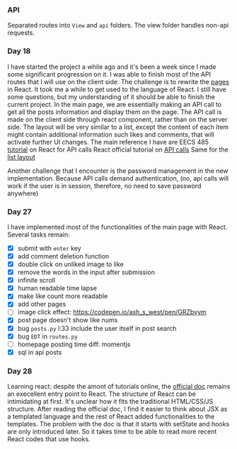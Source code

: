 ### API
Separated routes into `View` and `api` folders. The view folder handles non-api requests.

### Day 18 
I have started the project a while ago and it's been a week since I made some significant progression on it. I was able to finish most of the API routes that I will use on the client side. The challenge is to rewrite the [pages](https://github.com/zzehli/server-side-instgram/tree/main/insta485/templates) in React. It took me a while to get used to the language of React. I still have some questions, but my understanding of it should be able to finish the current project. In the main page, we are essentially making an API call to get all the posts information and display them on the page. The API call is made on the client side through react component, rather than on the server side. The layout will be very similar to a list, except the content of each item might contain additional information such likes and comments, that will activate further UI changes. The main reference I have are
EECS 485 [tutorial](https://eecs485staff.github.io/p3-insta485-clientside/setup_react.html) on React for API calls
React official tutorial on [API calls](https://reactjs.org/docs/faq-ajax.html)
Same for the [list layout](https://reactjs.org/docs/thinking-in-react.html)

Another challenge that I encounter is the password management in the new implementation. Because API calls demand authentication, (no, api calls will work if the user is in session, therefore, no need to save password anywhere)

### Day 27
I have implemented most of the functionalities of the main page with React. Several tasks remain:
- [x] submit with `enter` key
- [x] add comment deletion function
- [x] double click on unliked image to like
- [x] remove the words in the input after submission
- [x] infinite scroll
- [x] human readable time lapse
- [x] make like count more readable
- [x] add other pages
- [ ] image click effect: https://codepen.io/ash_s_west/pen/GRZbvym
- [x] post page doesn't show like nums
- [x] bug `posts.py` l:33 include the user itself in post search
- [x] bug `EDT` in `routes.py`
- [ ] homepage posting time diff: momentjs
- [x] sql in api posts

### Day 28 
Learning react: despite the amont of tutorials online, the [official doc](https://reactjs.org/docs/hello-world.html) remains an execellent entry point to React. The structure of React can be intimidating at first. It's unclear how it fits the traditional HTML/CSS/JS structure. After reading the official doc, I find it easier to think about JSX as a templated language and the rest of React added functionalities to the templates. The problem with the doc is that it starts with setState and hooks are only introduced later. So it takes time to be able to read more recent React codes that use hooks.